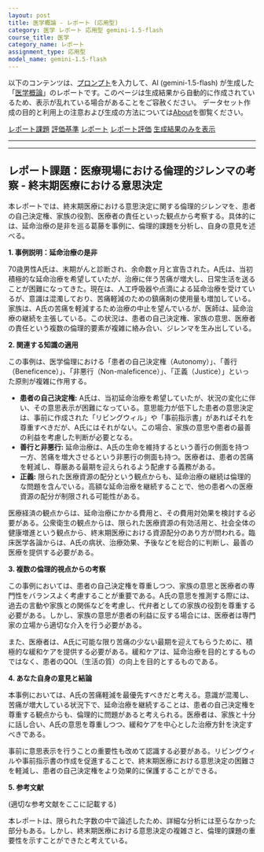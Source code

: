 ```yaml
---
layout: post
title: 医学概論 - レポート (応用型)
category: 医学 レポート 応用型 gemini-1.5-flash
course_title: 医学
category_name: レポート
assignment_type: 応用型
model_name: gemini-1.5-flash
---
```


以下のコンテンツは、[プロンプト](https://github.com/takedatoshiyuki/synthetic_assignments/tree/main/generated/医学/gemini-1.5-flash/prompt_レポート-応用型.md)を入力して、AI (gemini-1.5-flash) が生成した「[医学概論](/contents/医学/)」のレポートです。このページは生成結果から自動的に作成されているため、表示が乱れている場合があることをご容赦ください。
データセット作成の目的と利用上の注意および生成の方法については[About](/About)を御覧ください。

[レポート課題](../レポート課題-応用型)
[評価基準](../評価基準-応用型)
[レポート](../レポート-応用型)
[レポート評価](../レポート評価-応用型)
[生成結果のみを表示](https://github.com/takedatoshiyuki/synthetic_assignments/tree/main/generated/医学/gemini-1.5-flash/レポート-応用型.md)
  

***
***
  
## レポート課題：医療現場における倫理的ジレンマの考察 - 終末期医療における意思決定

本レポートでは、終末期医療における意思決定に関する倫理的ジレンマを、患者の自己決定権、家族の役割、医療者の責任といった観点から考察する。具体的には、延命治療の是非を巡る葛藤を事例に、倫理的課題を分析し、自身の意見を述べる。

**1. 事例説明：延命治療の是非**

70歳男性A氏は、末期がんと診断され、余命数ヶ月と宣告された。A氏は、当初積極的な延命治療を希望していたが、治療に伴う苦痛が増大し、日常生活を送ることが困難になってきた。現在は、人工呼吸器や点滴による延命治療を受けているが、意識は混濁しており、苦痛軽減のための鎮痛剤の使用量も増加している。家族は、A氏の苦痛を軽減するため治療の中止を望んでいるが、医師は、延命治療の継続を主張している。この状況は、患者の自己決定権、家族の意思、医療者の責任という複数の倫理的要素が複雑に絡み合い、ジレンマを生み出している。

**2. 関連する知識の適用**

この事例は、医学倫理における「患者の自己決定権（Autonomy）」、「善行（Beneficence）」、「非悪行（Non-maleficence）」、「正義（Justice）」といった原則が複雑に作用する。

* **患者の自己決定権:** A氏は、当初延命治療を希望していたが、状況の変化に伴い、その意思表示が困難になっている。意思能力が低下した患者の意思決定は、事前に作成された「リビングウィル」や「事前指示書」があればそれを尊重すべきだが、A氏にはそれがない。この場合、家族の意思や患者の最善の利益を考慮した判断が必要となる。
* **善行と非悪行:**  延命治療は、A氏の生命を維持するという善行の側面を持つ一方、苦痛を増大させるという非悪行の側面も持つ。医療者は、患者の苦痛を軽減し、尊厳ある最期を迎えられるよう配慮する義務がある。
* **正義:** 限られた医療資源の配分という観点からも、延命治療の継続は倫理的な問題を含んでいる。高額な延命治療を継続することで、他の患者への医療資源の配分が制限される可能性がある。

医療経済の観点からは、延命治療にかかる費用と、その費用対効果を検討する必要がある。公衆衛生の観点からは、限られた医療資源の有効活用と、社会全体の健康増進という観点から、終末期医療における資源配分のあり方が問われる。臨床医学各論からは、A氏の病状、治療効果、予後などを総合的に判断し、最善の医療を提供する必要がある。

**3. 複数の倫理的視点からの考察**

この事例においては、患者の自己決定権を尊重しつつ、家族の意思と医療者の専門性をバランスよく考慮することが重要である。A氏の意思を推測する際には、過去の言動や家族との関係などを考慮し、代弁者としての家族の役割を尊重する必要がある。しかし、家族の意思が患者の利益に反する場合には、医療者は専門家の立場から適切な介入を行う必要がある。

また、医療者は、A氏に可能な限り苦痛の少ない最期を迎えてもらうために、積極的な緩和ケアを提供する必要がある。緩和ケアは、延命治療を目的とするものではなく、患者のQOL（生活の質）の向上を目的とするものである。

**4. あなた自身の意見と結論**

本事例においては、A氏の苦痛軽減を最優先すべきだと考える。意識が混濁し、苦痛が増大している状況下で、延命治療を継続することは、患者の自己決定権を尊重する観点からも、倫理的に問題があると考えられる。医療者は、家族と十分に話し合い、A氏の意思を尊重しつつ、緩和ケアを中心とした治療方針を決定すべきである。

事前に意思表示を行うことの重要性も改めて認識する必要がある。リビングウィルや事前指示書の作成を促進することで、終末期医療における意思決定の困難さを軽減し、患者の自己決定権をより効果的に保護することができる。

**5. 参考文献**

(適切な参考文献をここに記載する)


本レポートは、限られた字数の中で論述したため、詳細な分析には至らなかった部分もある。しかし、終末期医療における意思決定の複雑さと、倫理的課題の重要性を示すことができたと考えている。
